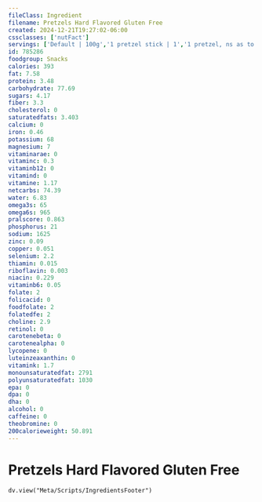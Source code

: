 ```yaml
---
fileClass: Ingredient
filename: Pretzels Hard Flavored Gluten Free
created: 2024-12-21T19:27:02-06:00
cssclasses: ['nutFact']
servings: ['Default | 100g','1 pretzel stick | 1','1 pretzel, ns as to size | 1','1 small single serving bag | 28','1 medium single serving bag | 57','1 large single serving bag | 85','1 100 calorie package | 25','1 cup | 40']
id: 785286
foodgroup: Snacks
calories: 393
fat: 7.58
protein: 3.48
carbohydrate: 77.69
sugars: 4.17
fiber: 3.3
cholesterol: 0
saturatedfats: 3.403
calcium: 0
iron: 0.46
potassium: 68
magnesium: 7
vitaminarae: 0
vitaminc: 0.3
vitaminb12: 0
vitamind: 0
vitamine: 1.17
netcarbs: 74.39
water: 6.83
omega3s: 65
omega6s: 965
pralscore: 0.863
phosphorus: 21
sodium: 1625
zinc: 0.09
copper: 0.051
selenium: 2.2
thiamin: 0.015
riboflavin: 0.003
niacin: 0.229
vitaminb6: 0.05
folate: 2
folicacid: 0
foodfolate: 2
folatedfe: 2
choline: 2.9
retinol: 0
carotenebeta: 0
carotenealpha: 0
lycopene: 0
luteinzeaxanthin: 0
vitamink: 1.7
monounsaturatedfat: 2791
polyunsaturatedfat: 1030
epa: 0
dpa: 0
dha: 0
alcohol: 0
caffeine: 0
theobromine: 0
200calorieweight: 50.891
---
```


# Pretzels Hard Flavored Gluten Free

```dataviewjs
dv.view("Meta/Scripts/IngredientsFooter")
```